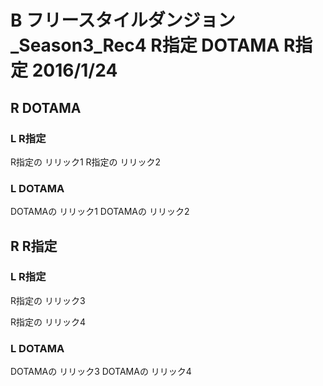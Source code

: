 # B フリースタイルダンジョン_Season3_Rec4 R指定 DOTAMA R指定 2016/1/24

## R DOTAMA
### L R指定
R指定の リリック1
R指定の リリック2
### L DOTAMA
DOTAMAの  リリック1
DOTAMAの リリック2

## R R指定
### L R指定
R指定の リリック3

R指定の リリック4

### L DOTAMA
DOTAMAの  リリック3
DOTAMAの リリック4
